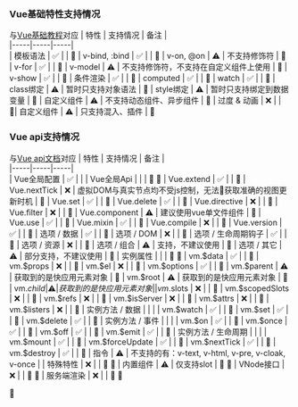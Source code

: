 ### Vue基础特性支持情况
与[Vue基础教程](https://cn.vuejs.org/v2/api)对应
| 特性 | 支持情况 | 备注 |  
|-----|-----|-----|  
| 模板语法 | ✅ |  |  
| v-bind, :bind | ✅ |  |  
| v-on, @on | ⚠️ | 不支持修饰符 |  
| v-for | ✅ |  |  
| v-model | ⚠️ | 不支持修饰符，不支持在自定义组件上使用 |  
| v-show | ✅ |  |  
| 条件渲染 | ✅ |  |  
| computed | ✅ |  |  
| watch | ✅ |  |  
| class绑定 | ️️️️⚠️ | 暂时只支持对象语法 |  
| style绑定 | ⚠️ | 暂时只支持绑定到数据变量 |  
| 自定义组件 | ️⚠️ | 不支持动态组件、异步组件 |  
| 过度 & 动画 | ❌ |  |  
| 自定义组件 | ️⚠️ | 只支持混入、插件 |  
### Vue api支持情况
与[Vue api文档](https://cn.vuejs.org/v2/api)对应
| 特性 | 支持情况 | 备注 |  
|-----|-----|-----|  
| Vue全局配置 | ✅ |  | 
| Vue全局Api |  |  |   
| Vue.extend | ✅ |  |  
| Vue.nextTick | ❌ | 虚拟DOM与真实节点均不受js控制，无法获取准确的视图更新时机 |  
| Vue.set | ✅ |  |  
| Vue.delete | ✅ |  |  
| Vue.directive | ❌ |  |  
| Vue.filter | ❌ |  |  
| Vue.component | ️️️️️️️️️️️️️⚠️ | 建议使用vue单文件组件 |  
| Vue.use | ✅ |  |  
| Vue.mixin | ✅ |  |  
| Vue.compile | ❌ |  |  
| Vue.version | ✅ |  |  
| 选项 / 数据 | ️️️️️️️️️️️️️️️✅ | |  
| 选项 / DOM | ❌ |  |  
| 选项 / 生命周期钩子 | ✅ |  |  
| 选项 / 资源 | ❌ |  |  
| 选项 / 组合 | ️️️️️️️️️️️️️️️⚠️ | 支持，不建议使用 |  
| 选项 / 其它 | ⚠️ | 部分支持，不建议使用 |  
| 实例属性 |  |  |   
| vm.$data | ✅ |  |  
| vm.$props | ❌ |  |  
| vm.$el | ❌ |  |  
| vm.$options | ✅ |  |  
| vm.$parent | ️️⚠️ | 获取到的是快应用元素对象 |  
| vm.$root | ⚠️ | 获取到的是快应用元素对象 |  
| vm.$child | ⚠️ | 获取到的是快应用元素对象 |  
| vm.$slots | ❌ |  |  
| vm.$scopedSlots | ❌ |  |  
| vm.$refs | ❌ |  |  
| vm.$isServer | ❌ |  |  
| vm.$attrs | ❌ |  |  
| vm.$listers | ❌ |  |  
| 实例方法 / 数据 |  |  | 
| vm.$watch | ✅ |  |  
| vm.$set | ✅ |  |  
| vm.$delete | ✅ |  |  
| 实例方法 / 事件 |  |  | 
| vm.$on | ✅ |  |  
| vm.$once | ✅ |  |  
| vm.$off | ✅ |  |  
| vm.$emit | ✅ |  |  
| 实例方法 / 生命周期 |  |  | 
| vm.$mount | ✅ |  |  
| vm.$forceUpdate | ✅ |  |  
| vm.$nextTick | ✅ |  |  
| vm.$destroy | ✅ |  |  
| 指令 | ️️⚠️ | 不支持的有：v-text, v-html, v-pre, v-cloak, v-once |
| 特殊特性 | ❌ |  |   
| 内置组件 | ️️️️⚠️ | 仅支持slot |   
| VNode接口 | ❌ |  |   
| 服务端渲染 | ❌ |  |   



